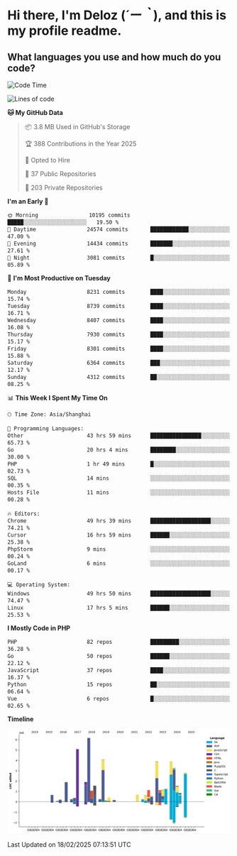 # **Hi there, I'm Deloz (*´ー｀*), and this is my profile readme.**

## **What languages you use and how much do you code?**

<!--START_SECTION:waka-->
![Code Time](http://img.shields.io/badge/Code%20Time-5%2C709%20hrs%2035%20mins-blue)

![Lines of code](https://img.shields.io/badge/From%20Hello%20World%20I%27ve%20Written-47.5%20million%20lines%20of%20code-blue)

**🐱 My GitHub Data** 

> 📦 3.8 MB Used in GitHub's Storage 
 > 
> 🏆 388 Contributions in the Year 2025
 > 
> 💼 Opted to Hire
 > 
> 📜 37 Public Repositories 
 > 
> 🔑 203 Private Repositories 
 > 
**I'm an Early 🐤** 

```text
🌞 Morning                10195 commits       █████░░░░░░░░░░░░░░░░░░░░   19.50 % 
🌆 Daytime                24574 commits       ████████████░░░░░░░░░░░░░   47.00 % 
🌃 Evening                14434 commits       ███████░░░░░░░░░░░░░░░░░░   27.61 % 
🌙 Night                  3081 commits        █░░░░░░░░░░░░░░░░░░░░░░░░   05.89 % 
```
📅 **I'm Most Productive on Tuesday** 

```text
Monday                   8231 commits        ████░░░░░░░░░░░░░░░░░░░░░   15.74 % 
Tuesday                  8739 commits        ████░░░░░░░░░░░░░░░░░░░░░   16.71 % 
Wednesday                8407 commits        ████░░░░░░░░░░░░░░░░░░░░░   16.08 % 
Thursday                 7930 commits        ████░░░░░░░░░░░░░░░░░░░░░   15.17 % 
Friday                   8301 commits        ████░░░░░░░░░░░░░░░░░░░░░   15.88 % 
Saturday                 6364 commits        ███░░░░░░░░░░░░░░░░░░░░░░   12.17 % 
Sunday                   4312 commits        ██░░░░░░░░░░░░░░░░░░░░░░░   08.25 % 
```


📊 **This Week I Spent My Time On** 

```text
🕑︎ Time Zone: Asia/Shanghai

💬 Programming Languages: 
Other                    43 hrs 59 mins      ████████████████░░░░░░░░░   65.73 % 
Go                       20 hrs 4 mins       ████████░░░░░░░░░░░░░░░░░   30.00 % 
PHP                      1 hr 49 mins        █░░░░░░░░░░░░░░░░░░░░░░░░   02.73 % 
SQL                      14 mins             ░░░░░░░░░░░░░░░░░░░░░░░░░   00.35 % 
Hosts File               11 mins             ░░░░░░░░░░░░░░░░░░░░░░░░░   00.28 % 

🔥 Editors: 
Chrome                   49 hrs 39 mins      ███████████████████░░░░░░   74.21 % 
Cursor                   16 hrs 59 mins      ██████░░░░░░░░░░░░░░░░░░░   25.38 % 
PhpStorm                 9 mins              ░░░░░░░░░░░░░░░░░░░░░░░░░   00.24 % 
GoLand                   6 mins              ░░░░░░░░░░░░░░░░░░░░░░░░░   00.17 % 

💻 Operating System: 
Windows                  49 hrs 50 mins      ███████████████████░░░░░░   74.47 % 
Linux                    17 hrs 5 mins       ██████░░░░░░░░░░░░░░░░░░░   25.53 % 
```

**I Mostly Code in PHP** 

```text
PHP                      82 repos            █████████░░░░░░░░░░░░░░░░   36.28 % 
Go                       50 repos            ██████░░░░░░░░░░░░░░░░░░░   22.12 % 
JavaScript               37 repos            ████░░░░░░░░░░░░░░░░░░░░░   16.37 % 
Python                   15 repos            ██░░░░░░░░░░░░░░░░░░░░░░░   06.64 % 
Vue                      6 repos             █░░░░░░░░░░░░░░░░░░░░░░░░   02.65 % 
```



**Timeline**

![Lines of Code chart](https://raw.githubusercontent.com/deloz/deloz/main/assets/bar_graph.png)


 Last Updated on 18/02/2025 07:13:51 UTC
<!--END_SECTION:waka-->
